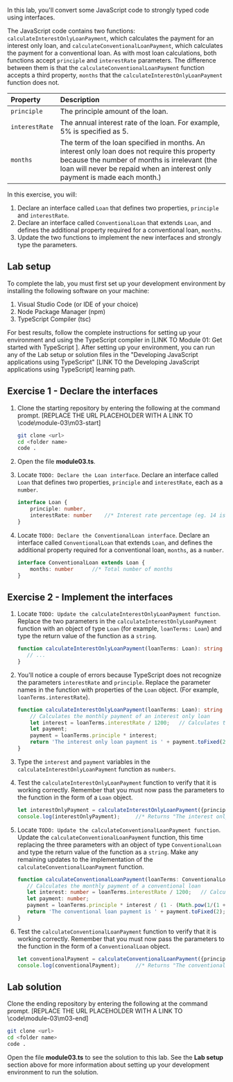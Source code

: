 
In this lab, you'll convert some JavaScript code to strongly typed code using interfaces.

The JavaScript code contains two functions: `calculateInterestOnlyLoanPayment`, which calculates the payment for an interest only loan, and `calculateConventionalLoanPayment`, which calculates the payment for a conventional loan. As with most loan calculations, both functions accept `principle` and `interestRate` parameters. The difference between them is that the `calculateConventionalLoanPayment` function accepts a third property, `months` that the `calculateInterestOnlyLoanPayment` function does not.

| Property| Description|
| :--- | :--- |
| `principle`| The principle amount of the loan.|
| `interestRate`| The annual interest rate of the loan. For example, 5% is specified as 5.|
| `months`| The term of the loan specified in months. An interest only loan does not require this property because the number of months is irrelevant (the loan will never be repaid when an interest only payment is made each month.)|

In this exercise, you will:

1. Declare an interface called `Loan` that defines two properties, `principle` and `interestRate`.
2. Declare an interface called `ConventionalLoan` that extends `Loan`, and defines the additional property required for a conventional loan, `months`.
3. Update the two functions to implement the new interfaces and strongly type the parameters.

## Lab setup

To complete the lab, you must first set up your development environment by installing the following software on your machine:

1. Visual Studio Code (or IDE of your choice)
2. Node Package Manager (npm)
3. TypeScript Compiler (tsc)

For best results, follow the complete instructions for setting up your environment and using the TypeScript compiler in [LINK TO Module 01: Get started with TypeScript ]. After setting up your environment, you can run any of the Lab setup or solution files in the "Developing JavaScript applications using TypeScript" [LINK TO the Developing JavaScript applications using TypeScript] learning path.

## Exercise 1 - Declare the interfaces

1. Clone the starting repository by entering the following at the command prompt. [REPLACE THE URL PLACEHOLDER WITH A LINK TO \code\module-03\m03-start] 

   ```bash
   git clone <url>
   cd <folder name>
   code .
   ```

1. Open the file **module03.ts**.
1. Locate `TODO: Declare the Loan interface`. Declare an interface called `Loan` that defines two properties, `principle` and `interestRate`, each as a `number`.

   ```typescript
   interface Loan {
       principle: number,
       interestRate: number    //* Interest rate percentage (eg. 14 is 14%)
   }
   ```
1. Locate `TODO: Declare the ConventionalLoan interface`. Declare an interface called `ConventionalLoan` that extends `Loan`, and defines the additional property required for a conventional loan, `months`, as a `number`.

   ```typescript
   interface ConventionalLoan extends Loan {
       months: number      //* Total number of months
   }
   ```

## Exercise 2 - Implement the interfaces

1. Locate `TODO: Update the calculateInterestOnlyLoanPayment function`. Replace the two parameters in the `calculateInterestOnlyLoanPayment` function with an object of type `Loan` (for example, `loanTerms: Loan`) and type the return value of the function as a `string`.

   ```typescript
   function calculateInterestOnlyLoanPayment(loanTerms: Loan): string {
      // ...
   }
   ```

1. You'll notice a couple of errors because TypeScript does not recognize the parameters `interestRate` and `principle`. Replace the parameter names in the function with properties of the `Loan` object. (For example, `loanTerms.interestRate`).

   ```typescript
   function calculateInterestOnlyLoanPayment(loanTerms: Loan): string {
       // Calculates the monthly payment of an interest only loan
       let interest = loanTerms.interestRate / 1200;   // Calculates the Monthly Interest Rate of the loan
       let payment;
       payment = loanTerms.principle * interest;
       return 'The interest only loan payment is ' + payment.toFixed(2);
   }
   ```

1. Type the `interest` and `payment` variables in the `calculateInterestOnlyLoanPayment` function as `numbers`.
1. Test the `calculateInterestOnlyLoanPayment` function to verify that it is working correctly. Remember that you must now pass the parameters to the function in the form of a `Loan` object.

   ```typescript
   let interestOnlyPayment = calculateInterestOnlyLoanPayment({principle: 30000, interestRate: 5});
   console.log(interestOnlyPayment);     //* Returns "The interest only loan payment is 125.00" 
   ```

1. Locate `TODO: Update the calculateConventionalLoanPayment function`. Update the `calculateConventionalLoanPayment` function, this time replacing the three parameters with an object of type `ConventionalLoan` and type the return value of the function as a `string`. Make any remaining updates to the implementation of the `calculateConventionalLoanPayment` function.

   ```typescript
   function calculateConventionalLoanPayment(loanTerms: ConventionalLoan): string {
      // Calculates the monthly payment of a conventional loan
      let interest: number = loanTerms.interestRate / 1200;   // Calculates the Monthly Interest Rate of the loan
      let payment: number;
      payment = loanTerms.principle * interest / (1 - (Math.pow(1/(1 + interest), loanTerms.months)));
      return 'The conventional loan payment is ' + payment.toFixed(2);
   }
   ```
   
1. Test the `calculateConventionalLoanPayment` function to verify that it is working correctly. Remember that you must now pass the parameters to the function in the form of a `ConventionalLoan` object.

   ```typescript
   let conventionalPayment = calculateConventionalLoanPayment({principle: 30000, interestRate: 5, months: 180});
   console.log(conventionalPayment);     //* Returns "The conventional loan payment is 237.24" 
   ```

## Lab solution

Clone the ending repository by entering the following at the command prompt. [REPLACE THE URL PLACEHOLDER WITH A LINK TO \code\module-03\m03-end] 

```bash
git clone <url>
cd <folder name>
code .
```

Open the file **module03.ts** to see the solution to this lab. See the **Lab setup** section above for more information about setting up your development environment to run the solution.

